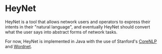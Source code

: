 # HeyNet

HeyNet is a tool that allows network users and operators to express their intents in their "natural language", and eventually HeyNet should convert what the user says into abstract forms of network tasks.

For now, HeyNet is implemented in Java with the use of Stanford's [CoreNLP](https://github.com/stanfordnlp/CoreNLP) and [Wordnet](https://github.com/wordnet/wordnet).

